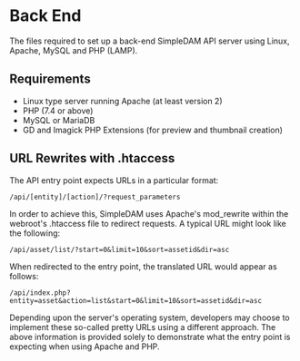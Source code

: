 # Back End
 The files required to set up a back-end SimpleDAM API server using Linux, Apache, MySQL and PHP (LAMP).
## Requirements
- Linux type server running Apache (at least version 2)
- PHP (7.4 or above)
- MySQL or MariaDB
- GD and Imagick PHP Extensions (for preview and thumbnail creation)
## URL Rewrites with .htaccess
The API entry point expects URLs in a particular format:

`/api/[entity]/[action]/?request_parameters`

In order to achieve this, SimpleDAM uses Apache's mod_rewrite within the webroot's .htaccess file to redirect requests.  A typical URL might look like the following:

`/api/asset/list/?start=0&limit=10&sort=assetid&dir=asc`

When redirected to the entry point, the translated URL would appear as follows:

`/api/index.php?entity=asset&action=list&start=0&limit=10&sort=assetid&dir=asc`

Depending upon the server's operating system, developers may choose to implement these so-called pretty URLs using a different approach.  The above information is provided solely to demonstrate what the entry point is expecting when using Apache and PHP.
